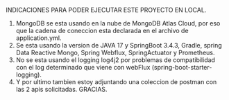 INDICACIONES PARA PODER EJECUTAR ESTE PROYECTO EN LOCAL.
1. MongoDB se esta usando en la nube de MongoDB Atlas Cloud, por eso que la cadena de coneccion esta declarada en el archivo de application.yml.
2. Se esta usando la version de JAVA 17 y SpringBoot 3.4.3, Gradle, spring Data Reactive Mongo, Spring Webflux, SpringActuator y Prometheus.
3. No se esta usando el logging log4j2 por problemas de compatibilidad con el log determinado que viene con webFlux (spring-boot-starter-logging).
4. Y por ultimo tambien estoy adjuntando una coleccion de postman con las 2 apis solicitadas.
GRACIAS. 
